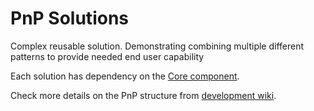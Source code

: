 # PnP Solutions #
Complex reusable solution. Demonstrating combining multiple different patterns to provide needed end user capability 

Each solution has dependency on the [Core component](https://github.com/OfficeDev/pnp-sites-core).

Check more details on the PnP structure from [development wiki](https://github.com/OfficeDev/PnP/wiki/Structure-and-high-level-working-model).

